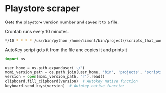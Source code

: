 # Playstore scraper

Gets the playstore version number and saves it to a file.

Crontab runs every 10 minutes.

```bash
*/10 * * * * /usr/bin/python /home/simonl/bin/projects/scripts_that_would_make_ben_cringe/playstore_scaper/get_playstore_latest_version.py
```

AutoKey script gets it from the file and copies it and prints it

```python
import os

user_home = os.path.expanduser('~/')
momi_version_path = os.path.join(user_home, 'bin', 'projects', 'scripts_that_would_make_ben_cringe', 'playstore_scaper', 'data', 'MomiVersion.txt')
version = open(momi_version_path, 'r').read()
clipboard.fill_clipboard(version)  # Autokey native function
keyboard.send_keys(version)  # Autokey native function
```
